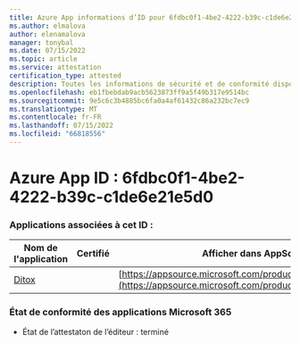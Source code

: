 ```yaml
---
title: Azure App informations d’ID pour 6fdbc0f1-4be2-4222-b39c-c1de6e21e5d0
ms.author: elmalova
author: elenamalova
manager: tonybal
ms.date: 07/15/2022
ms.topic: article
ms.service: attestation
certification_type: attested
description: Toutes les informations de sécurité et de conformité disponibles pour 6fdbc0f1-4be2-4222-b39c-c1de6e21e5d0.
ms.openlocfilehash: eb1fbebdab9acb5623873ff9a5f49b317e9514bc
ms.sourcegitcommit: 9e5c6c3b4885bc6fa0a4af61432c86a232bc7ec9
ms.translationtype: MT
ms.contentlocale: fr-FR
ms.lasthandoff: 07/15/2022
ms.locfileid: "66818556"
---
```

# <a name="azure-app-id-6fdbc0f1-4be2-4222-b39c-c1de6e21e5d0"></a>Azure App ID : 6fdbc0f1-4be2-4222-b39c-c1de6e21e5d0


### <a name="apps-associated-with-this-id"></a>Applications associées à cet ID :
| **Nom de l'application** | **Certifié** | **Afficher dans AppSource** |
|--------------|---------------|-----------------------|
| [Ditox](../forward/WA200004193.md) |  | [https://appsource.microsoft.com/product/office/WA200004193](https://appsource.microsoft.com/product/office/WA200004193) |

### <a name="microsoft-365-app-compliance-status"></a>État de conformité des applications Microsoft 365
- État de l’attestaton de l’éditeur : terminé
